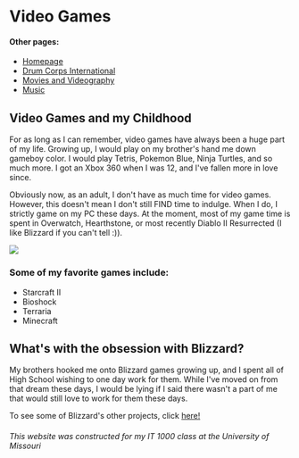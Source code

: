 # Video Games

#### Other pages:

<html>
  <body>
    <ul>
      <li><a href="README.md">Homepage</a></li>
      <li><a href="Drum_Corps.md">Drum Corps International</a></li>
      <li><a href="">Movies and Videography</a></li>
      <li><a href="">Music</a></li>
    </ul>
  </body>
</html>

## Video Games and my Childhood

For as long as I can remember, video games have always been a huge part of my life. Growing 
up, I would play on my brother's hand me down gameboy color. I would play Tetris, Pokemon 
Blue, Ninja Turtles, and so much more. I got an Xbox 360 when I was 12, and I've fallen more
in love since.

Obviously now, as an adult, I don't have as much time for video games. However, this doesn't
mean I don't still FIND time to indulge. When I do, I strictly game on my PC these days. 
At the moment, most of my game time is spent in Overwatch, Hearthstone, or most recently
Diablo II Resurrected (I like Blizzard if you can't tell :)).

![](https://upload.wikimedia.org/wikipedia/en/thumb/d/d5/Diablo_II_Coverart.png/220px-Diablo_II_Coverart.png)

### Some of my favorite games include:
* Starcraft II
* Bioshock
* Terraria
* Minecraft

## What's with the obsession with Blizzard?

My brothers hooked me onto Blizzard games growing up, and I spent all of High School wishing to 
one day work for them. While I've moved on from that dream these days, I would be lying if I
said there wasn't a part of me that would still love to work for them these days.

To see some of Blizzard's other projects, click [here!](https://www.blizzard.com/en-us/)

###### This website was constructed for my IT 1000 class at the University of Missouri
